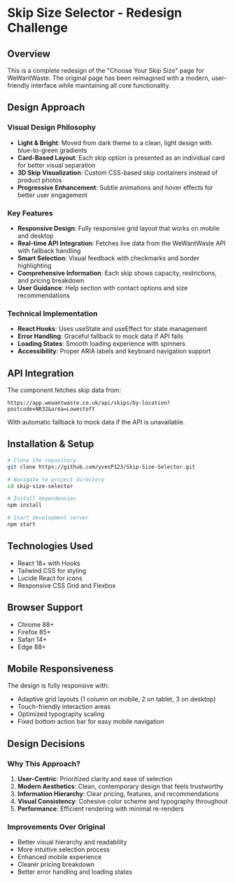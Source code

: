 # Skip Size Selector - Redesign Challenge

## Overview
This is a complete redesign of the "Choose Your Skip Size" page for WeWantWaste. The original page has been reimagined with a modern, user-friendly interface while maintaining all core functionality.

## Design Approach

### Visual Design Philosophy
- **Light & Bright**: Moved from dark theme to a clean, light design with blue-to-green gradients
- **Card-Based Layout**: Each skip option is presented as an individual card for better visual separation
- **3D Skip Visualization**: Custom CSS-based skip containers instead of product photos
- **Progressive Enhancement**: Subtle animations and hover effects for better user engagement

### Key Features
- **Responsive Design**: Fully responsive grid layout that works on mobile and desktop
- **Real-time API Integration**: Fetches live data from the WeWantWaste API with fallback handling
- **Smart Selection**: Visual feedback with checkmarks and border highlighting
- **Comprehensive Information**: Each skip shows capacity, restrictions, and pricing breakdown
- **User Guidance**: Help section with contact options and size recommendations

### Technical Implementation
- **React Hooks**: Uses useState and useEffect for state management
- **Error Handling**: Graceful fallback to mock data if API fails
- **Loading States**: Smooth loading experience with spinners
- **Accessibility**: Proper ARIA labels and keyboard navigation support

## API Integration
The component fetches skip data from:
```
https://app.wewantwaste.co.uk/api/skips/by-location?postcode=NR32&area=Lowestoft
```

With automatic fallback to mock data if the API is unavailable.

## Installation & Setup

```bash
# Clone the repository
git clone https://github.com/yvesP123/Skip-Size-Selector.git

# Navigate to project directory
cd skip-size-selector

# Install dependencies
npm install

# Start development server
npm start
```

## Technologies Used
- React 18+ with Hooks
- Tailwind CSS for styling
- Lucide React for icons
- Responsive CSS Grid and Flexbox

## Browser Support
- Chrome 88+
- Firefox 85+
- Safari 14+
- Edge 88+

## Mobile Responsiveness
The design is fully responsive with:
- Adaptive grid layouts (1 column on mobile, 2 on tablet, 3 on desktop)
- Touch-friendly interaction areas
- Optimized typography scaling
- Fixed bottom action bar for easy mobile navigation

## Design Decisions

### Why This Approach?
1. **User-Centric**: Prioritized clarity and ease of selection
2. **Modern Aesthetics**: Clean, contemporary design that feels trustworthy
3. **Information Hierarchy**: Clear pricing, features, and recommendations
4. **Visual Consistency**: Cohesive color scheme and typography throughout
5. **Performance**: Efficient rendering with minimal re-renders

### Improvements Over Original
- Better visual hierarchy and readability
- More intuitive selection process
- Enhanced mobile experience
- Clearer pricing breakdown
- Better error handling and loading states


